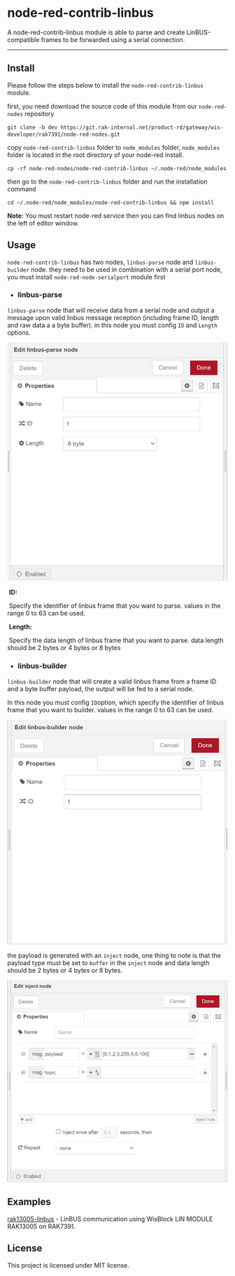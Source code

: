 # node-red-contrib-linbus

A node-red-contrib-linbus module is able to parse and create LinBUS-compatible frames to be forwarded using a serial connection.

---

## Install

Please follow the steps below to install the  `node-red-contrib-linbus` module.

first, you need download the source code of this module from our `node-red-nodes` repository

```
git clone -b dev https://git.rak-internal.net/product-rd/gateway/wis-developer/rak7391/node-red-nodes.git
```

copy `node-red-contrib-linbus` folder to  `node_modules` folder, `node_modules`  folder is located in the root directory of your node-red install.

```
cp -rf node-red-nodes/node-red-contrib-linbus ~/.node-red/node_modules
```

then go to the `node-red-contrib-linbus` folder  and run the installation command

```
cd ~/.node-red/node_modules/node-red-contrib-linbus && npm install
```

**Note:**  You must restart node-red service then you can find linbus nodes  on the left of editor window.

## Usage

`node-red-contrib-linbus` has two nodes,  `linbus-parse` node and `linbus-builder` node.  they  need to be used in combination with a serial port node, you must install `node-red-node-serialport` module first

- ### linbus-parse

`linbus-parse` node that will receive data from a serial node and output a message upon valid linbus message reception (including frame ID, length and raw data a a byte buffer). in this node you must config `ID` and `Length` options.

<img src="assets/linbus-parse-config.png" alt="linbus-parse-config" style="zoom: 67%;" />

​		**ID:**

​			Specify the identifier of linbus frame that you want to parse. values in the range 0 to 63 can be used. 

​		**Length:**

​			Specify the data length of linbus frame that you want to parse. data length should be 2 bytes or 4 bytes or 8 bytes

- ### linbus-builder


`linbus-builder` node that will create a valid linbus frame from a frame ID and a byte buffer payload, the output will be fed to a serial node. 

In this node you must config `ID`option, which specify the identifier of linbus frame that you want to builder. values in the range 0 to 63 can be used. 

<img src="assets/linbus-builder-config.png" alt="linbus-builder-config" style="zoom:67%;" />

the payload is generated with an `inject` node, one thing to note is that the payload type must be set to `buffer` in the `inject` node and data length should be 2 bytes or 4 bytes or 8 bytes.

<img src="assets/inject.png" alt="inject" style="zoom:67%;" />



## Examples

[rak13005-linbus](examples/rak13005-linbus/README.md) - LinBUS communication using WisBlock LIN MODULE RAK13005 on RAK7391.



## License

This project is licensed under MIT license.
